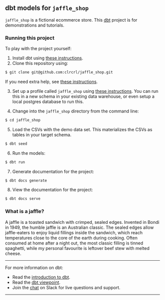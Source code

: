 ## dbt models for `jaffle_shop`

`jaffle_shop` is a fictional ecommerce store.
This [dbt](https://www.getdbt.com/) project is for demonstrations and tutorials.

### Running this project
To play with the project yourself:
1. Install dbt using [these instructions](https://dbt.readme.io/docs/installation).
2. Clone this repository using:
```bash
$ git clone git@github.com:clrcrl/jaffle_shop.git
```
If you need extra help, see [these instructions](https://docs.getdbt.com/docs/use-an-existing-project).

3. Set up a profile called `jaffle_shop` using [these instructions](https://docs.getdbt.com/docs/configure-your-profile). You can run this in a new schema in your existing data warehouse, or even setup a local postgres database to run this.

4. Change into the `jaffle_shop` directory from the command line:
```bash
$ cd jaffle_shop
```
5. Load the CSVs with the demo data set. This materializes the CSVs as tables in your target schema.
```bash
$ dbt seed
```
6. Run the models:
```bash
$ dbt run
```
7. Generate documentation for the project:
```bash
$ dbt docs generate
```
8. View the documentation for the project:
```bash
$ dbt docs serve
```

### What is a jaffle?
A jaffle is a toasted sandwich with crimped, sealed edges. Invented in Bondi in 1949, the humble jaffle is an Australian classic. The sealed edges allow jaffle-eaters to enjoy liquid fillings inside the sandwich, which reach temperatures close to the core of the earth during cooking. Often consumed at home after a night out, the most classic filling is tinned spaghetti, while my personal favourite is leftover beef stew with melted cheese.

---
For more information on dbt:
- Read the [introduction to dbt](https://dbt.readme.io/docs/introduction).
- Read the [dbt viewpoint](https://dbt.readme.io/docs/viewpoint).
- Join the [chat](http://ac-slackin.herokuapp.com/) on Slack for live questions and support.
---
